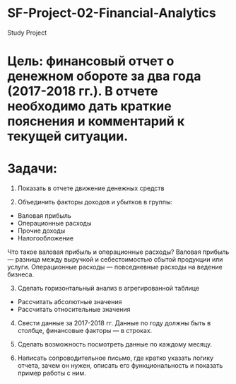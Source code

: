 # SF-Project-02-Financial-Analytics
Study Project

# Цель: финансовый отчет о денежном обороте за два года (2017-2018 гг.). В отчете необходимо дать краткие пояснения и комментарий к текущей ситуации.

# Задачи: 

1. Показать в отчете движение денежных средств

2. Объединить факторы доходов и убытков в группы:

- Валовая прибыль
- Операционные расходы
- Прочие доходы
- Налогообложение

Что такое валовая прибыль и операционные расходы?
Валовая прибыль — разница между выручкой и себестоимостью сбытой продукции или услуги.
Операционные расходы — повседневные расходы на ведение бизнеса.

3. Сделать горизонтальный анализ в агрегированной таблице
- Рассчитать абсолютные значения
- Рассчитать относительные значения

4. Свести данные за 2017-2018 гг. Данные по году должны быть в столбце, финансовые факторы — в строках.

5. Сделать возможность посмотреть данные по каждому месяцу.

6. Написать сопроводительное письмо, где кратко указать логику отчета, зачем он нужен, описать его функциональность и показать пример работы с ним.
